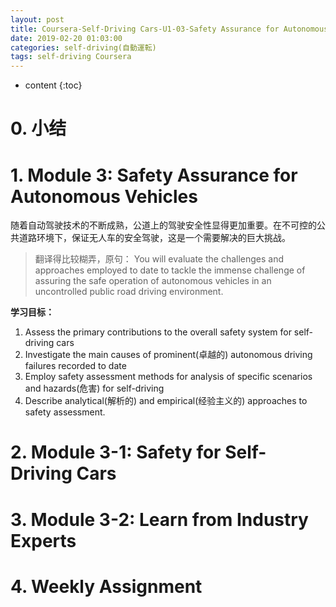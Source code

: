 ```yaml
---
layout: post
title: Coursera-Self-Driving Cars-U1-03-Safety Assurance for Autonomous Vehicles
date: 2019-02-20 01:03:00
categories: self-driving(自動運転)
tags: self-driving Coursera
---
```

* content
{:toc}

# 0. 小结

# 1. Module 3: Safety Assurance for Autonomous Vehicles

随着自动驾驶技术的不断成熟，公道上的驾驶安全性显得更加重要。在不可控的公共道路环境下，保证无人车的安全驾驶，这是一个需要解决的巨大挑战。
> 翻译得比较糊弄，原句： You will evaluate the challenges and approaches employed to date to tackle the immense challenge of assuring the safe operation of autonomous vehicles in an uncontrolled public road driving environment.

**学习目标：**
1. Assess the primary contributions to the overall safety system for self-driving cars
2. Investigate the main causes of prominent(卓越的) autonomous driving failures recorded to date
3. Employ safety assessment methods for analysis of specific scenarios and hazards(危害) for self-driving
4. Describe analytical(解析的) and empirical(经验主义的) approaches to safety assessment.

# 2. Module 3-1: Safety for Self-Driving Cars

# 3. Module 3-2: Learn from Industry Experts

# 4. Weekly Assignment




